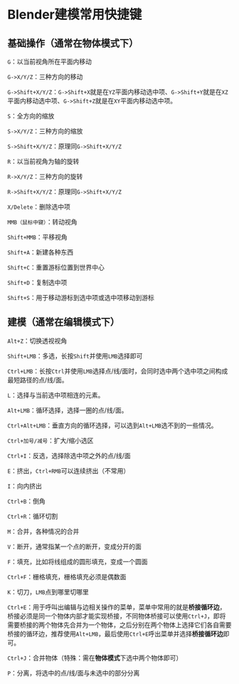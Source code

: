 # Blender建模常用快捷键

## 基础操作（通常在物体模式下）

`G`：以当前视角所在平面内移动

`G->X/Y/Z`：三种方向的移动

`G->Shift+X/Y/Z`：`G->Shift+X`就是在`YZ`平面内移动选中项、`G->Shift+Y`就是在`XZ`平面内移动选中项、`G->Shift+Z`就是在`XY`平面内移动选中项。

`S`：全方向的缩放

`S->X/Y/Z`：三种方向的缩放

`S->Shift+X/Y/Z`：原理同`G->Shift+X/Y/Z`

`R`：以当前视角为轴的旋转

`R->X/Y/Z`：三种方向的旋转

`R->Shift+X/Y/Z`：原理同`G->Shift+X/Y/Z`

`X/Delete`：删除选中项

`MMB（鼠标中键）`：转动视角

`Shift+MMB`：平移视角

`Shift+A`：新建各种东西

`Shift+C`：重置游标位置到世界中心

`Shift+D`：复制选中项

`Shift+S`：用于移动游标到选中项或选中项移动到游标

## 建模（通常在编辑模式下）

`Alt+Z`：切换透视视角

`Shift+LMB`：多选，长按`Shift`并使用`LMB`选择即可

`Ctrl+LMB`：长按`Ctrl`并使用`LMB`选择点/线/面时，会同时选中两个选中项之间构成最短路径的点/线/面。

`L`：选择与当前选中项相连的元素。

`Alt+LMB`：循环选择，选择一圈的点/线/面。

`Ctrl+Alt+LMB`：垂直方向的循环选择，可以选到`Alt+LMB`选不到的一些情况。

`Ctrl+加号/减号`：扩大/缩小选区

`Ctrl+I`：反选，选择除选中项之外的点/线/面

`E`：挤出，`Ctrl+RMB`可以连续挤出（不常用）

`I`：向内挤出

`Ctrl+B`：倒角

`Ctrl+R`：循环切割

`M`：合并，各种情况的合并

`V`：断开，通常指某一个点的断开，变成分开的面

`F`：填充，比如将线组成的圆形填充，变成一个圆面

`Ctrl+F`：栅格填充，栅格填充必须是偶数面

`K`：切刀，`LMB`点到哪里切哪里

`Ctrl+E`：用于呼叫出编辑与边相关操作的菜单，菜单中常用的就是**桥接循环边**，桥接必须是同一个物体内部才能实现桥接，不同物体桥接可以使用`Ctrl+J`，即将需要桥接的两个物体先合并为一个物体，之后分别在两个物体上选择它们各自需要桥接的循环边，推荐使用`Alt+LMB`，最后使用`Ctrl+E`呼出菜单并选择**桥接循环边**即可。

`Ctrl+J`：合并物体（特殊：需在**物体模式**下选中两个物体即可）

`P`：分离，将选中的点/线/面与未选中的部分分离